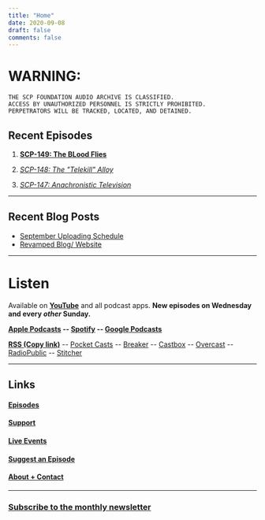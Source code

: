 ```yaml
---
title: "Home"
date: 2020-09-08
draft: false
comments: false
---
```


# WARNING:

```
THE SCP FOUNDATION AUDIO ARCHIVE IS CLASSIFIED.
ACCESS BY UNAUTHORIZED PERSONNEL IS STRICTLY PROHIBITED.
PERPETRATORS WILL BE TRACKED, LOCATED, AND DETAINED.
```

## Recent Episodes

1. **[SCP-149: The BLood Flies](/posts/s2/scp-149)**

2. *[SCP-148: The "Telekill" Alloy](/posts/s2/scp-148)*

3. *_[SCP-147: Anachronistic Television](/posts/s2/scp-147)_*

---

## Recent Blog Posts

- [September Uploading Schedule](/posts/2020/09/12-sep-ep-schedule)
- [Revamped Blog/ Website](/posts/2020/09/09-revamped-site)

---

# Listen

Available on **[YouTube](/go/yt)** and all podcast apps. **New episodes on Wednesday and every *other* Sunday.**

**[Apple Podcasts](https://podcasts.apple.com/ca/podcast/scp-foundation-audio-archive/id1499149805) --
[Spotify](https://open.spotify.com/show/2mm8dLBn8Z3o1NVn8cZSxP) --
[Google Podcasts](https://www.google.com/podcasts?feed=aHR0cHM6Ly9hcGkucG9kY2FjaGUubmV0L3Nob3dzLzYzNzA1MTgxLTJiZDUtNGZjMS1hODY5LTZmNWIyNzIyNmVmYS9mZWVk)**

**[RSS (Copy link)](https://api.podcache.net/shows/63705181-2bd5-4fc1-a869-6f5b27226efa/feed)** --
[Pocket Casts](https://pca.st/f6or3j6w) --
[Breaker](https://www.breaker.audio/scp-foundation-audio-archive-1) --
[Castbox](https://castbox.fm/channel/SCP-Foundation---Audio-Archive-id2637365) --
[Overcast](https://overcast.fm/itunes1499149805/scp-foundation-audio-archive) --
[RadioPublic](https://radiopublic.com/scp-foundation-audio-archive-G4Lbbo) --
[Stitcher](https://www.stitcher.com/podcast/scp-foundation-audio-archive)

---

## Links

#### [Episodes](/posts)
#### [Support](/support)
#### [Live Events](/live)
#### [Suggest an Episode](/suggest)
#### [About + Contact](/about)

---

### [Subscribe to the monthly newsletter](/about#newsletter)
